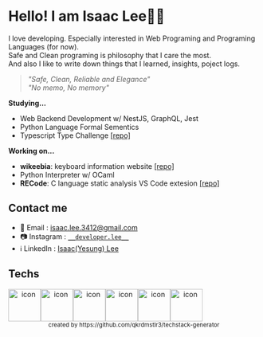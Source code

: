# Hello! I am Isaac Lee👋🏻
I love developing. Especially interested in Web Programing and Programing Languages (for now).  
Safe and Clean programing is philosophy that I care the most.   
And also I like to write down things that I learned, insights, poject logs.

> _"Safe, Clean, Reliable and Elegance"_  
> _"No memo, No memory"_

**Studying...**
- Web Backend Development w/ NestJS, GraphQL, Jest
- Python Language Formal Sementics
- Typescript Type Challenge [[repo]](https://github.com/Isaac-Lee/type-challenges)

**Working on...**
- **wikeebia**: keyboard information website [[repo]](https://github.com/stars/Isaac-Lee/lists/wikeebia)
- Python Interpreter w/ OCaml
- **RECode**: C language static analysis VS Code extesion [[repo]](https://github.com/REvel0per)

## Contact me

- 📧 Email : isaac.lee.3412@gmail.com
- 📷 Instagram : [`__developer.lee__`](https://www.instagram.com/__developer.lee__/)
- ℹ️ LinkedIn : [Isaac(Yesung) Lee](https://www.linkedin.com/in/isaac-lee-0221/)
  
## Techs
<div align="center">
  <div style="display: flex; align-items: flex-start;"><img src="https://techstack-generator.vercel.app/python-icon.svg" alt="icon" width="65" height="65" /><img src="https://techstack-generator.vercel.app/java-icon.svg" alt="icon" width="65" height="65" /><img src="https://techstack-generator.vercel.app/js-icon.svg" alt="icon" width="65" height="65" /><img src="https://techstack-generator.vercel.app/ts-icon.svg" alt="icon" width="65" height="65" /><img src="https://techstack-generator.vercel.app/react-icon.svg" alt="icon" width="65" height="65" /><img src="https://techstack-generator.vercel.app/github-icon.svg" alt="icon" width="65" height="65" /></div>
  <sub>created by https://github.com/qkrdmstlr3/techstack-generator</sub>
</div>

